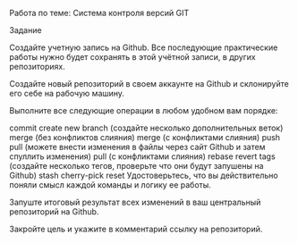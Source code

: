 Работа по теме: Система контроля версий GIT

Задание

Создайте учетную запись на Github. Все последующие практические работы нужно будет сохранять в этой учётной записи, в других репозиториях.

Создайте новый репозиторий в своем аккаунте на Github и склонируйте его себе на рабочую машину.

Выполните все следующие операции в любом удобном вам порядке:

commit
create new branch (создайте несколько дополнительных веток)
merge (без конфликтов слияния)
merge (с конфликтами слияния)
push
pull (можете внести изменения в файлы через сайт Github и затем спуллить изменения)
pull (с конфликтами слияния)
rebase
revert
tags (создайте несколько тегов, проверьте что они будут запушены на Github)
stash
cherry-pick
reset
Удостоверьтесь, что вы действительно поняли смысл каждой команды и логику ее работы.

Запуште итоговый результат всех изменений в ваш центральный репозиторий на Github.

Закройте цель и укажите в комментарий ссылку на репозиторий.
